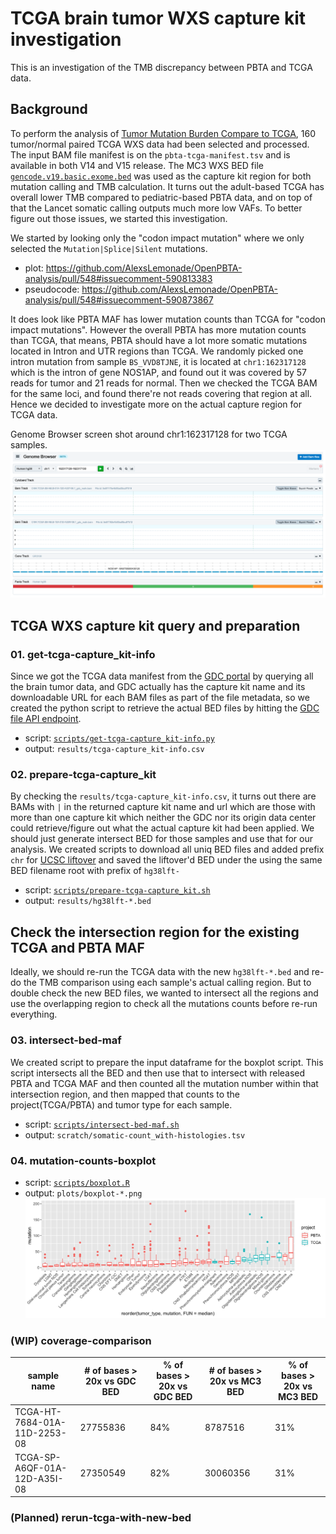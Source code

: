 # TCGA brain tumor WXS capture kit investigation
This is an investigation of the TMB discrepancy between PBTA and TCGA data. 

## Background
To perform the analysis of [Tumor Mutation Burden Compare to TCGA](https://github.com/AlexsLemonade/OpenPBTA-analysis/tree/master/analyses/tmb-compare-tcga), 160 tumor/normal paired TCGA WXS data had been selected and processed. The input BAM file manifest is on the `pbta-tcga-manifest.tsv` and is available in both V14 and V15 release. The MC3 WXS BED file [`gencode.v19.basic.exome.bed`](https://gdc.cancer.gov/about-data/publications/mc3-2017) was used as the capture kit region for both mutation calling and TMB calculation. It turns out the adult-based TCGA has overall lower TMB compared to pediatric-based PBTA data, and on top of that the Lancet somatic calling outputs much more low VAFs. To better figure out those issues, we started this investigation.

We started by looking only the "codon impact mutation" where we only selected the `Mutation|Splice|Silent` mutations.
- plot: https://github.com/AlexsLemonade/OpenPBTA-analysis/pull/548#issuecomment-590813383
- pseudocode: https://github.com/AlexsLemonade/OpenPBTA-analysis/pull/548#issuecomment-590873867

It does look like PBTA MAF has lower mutation counts than TCGA for "codon impact mutations". However the overall PBTA has more mutation counts than TCGA, that means, PBTA should have a lot more somatic mutations located in Intron and UTR regions than TCGA. We randomly picked one intron mutation from sample `BS_VVD8TJNE`, it is located at `chr1:162317128` which is the intron of gene NOS1AP, and found out it was covered by 57 reads for tumor and 21 reads for normal. Then we checked the TCGA BAM for the same loci, and found there're not reads covering that region at all. Hence we decided to investigate more on the actual capture region for TCGA data.

Genome Browser screen shot around chr1:162317128 for two TCGA samples.
![](./plots/screen-shot-genome-browser-tcga-gencode.png)

## TCGA WXS capture kit query and preparation
### 01. get-tcga-capture_kit-info
Since we got the TCGA data manifest from the [GDC portal](https://portal.gdc.cancer.gov/) by querying all the brain tumor data, and GDC actually has the capture kit name and its downloadable URL for each BAM files as part of the file metadata, so we created the python script to retrieve the actual BED files by hitting the [GDC file API endpoint](https://docs.gdc.cancer.gov/API/Users_Guide/Search_and_Retrieval/).

- script: [`scripts/get-tcga-capture_kit-info.py`](scripts/get-tcga-capture_kit-info.py)
- output: `results/tcga-capture_kit-info.csv`

### 02. prepare-tcga-capture_kit
By checking the `results/tcga-capture_kit-info.csv`, it turns out there are BAMs with `|` in the returned capture kit name and url which are those with more than one capture kit which neither the GDC nor its origin data center could retrieve/figure out what the actual capture kit had been applied. 
We should just generate intersect BED for those samples and use that for our analysis. 
We created scripts to download all uniq BED files and added prefix `chr` for [UCSC liftover](https://genome.ucsc.edu/cgi-bin/hgLiftOver) and saved the liftover'd BED under the using the same BED filename root with prefix of `hg38lft-`

- script: [`scripts/prepare-tcga-capture_kit.sh`](scripts/prepare-tcga-capture_kit.sh)
- output: `results/hg38lft-*.bed`

## Check the intersection region for the existing TCGA and PBTA MAF
Ideally, we should re-run the TCGA data with the new `hg38lft-*.bed` and re-do the TMB comparison using each sample's actual calling region. But to double check the new BED files, we wanted to intersect all the regions and use the overlapping region to check all the mutations counts before re-run everything.
### 03. intersect-bed-maf
We created script to prepare the input dataframe for the boxplot script. This script intersects all the BED and then use that to intersect with released PBTA and TCGA MAF and then counted all the mutation number within that intersection region, and then mapped that counts to the project(TCGA/PBTA) and tumor type for each sample.
- script: [`scripts/intersect-bed-maf.sh`](scripts/intersect-bed-maf.sh)
- output: `scratch/somatic-count_with-histologies.tsv`

### 04. mutation-counts-boxplot
- script: [`scripts/boxplot.R`](scripts/boxplot.R)
- output: `plots/boxplot-*.png`
![](plots/boxplot-strelka2.png)

### (WIP) coverage-comparison
| sample name                  | # of bases > 20x vs GDC BED | % of bases > 20x vs GDC BED | # of bases > 20x vs MC3 BED | % of bases > 20x vs MC3 BED | 
|------------------------------|------------------------------|------------------------------|-----------------------------|-----------------------------| 
| TCGA-HT-7684-01A-11D-2253-08 | 27755836                     | 84%                          | 8787516                     | 31%                         | 
| TCGA-SP-A6QF-01A-12D-A35I-08 | 27350549                     | 82%                          | 30060356                    | 31%                         | 

### (Planned) rerun-tcga-with-new-bed
